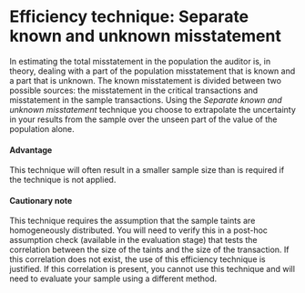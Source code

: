 Efficiency technique: Separate known and unknown misstatement
==========================

In estimating the total misstatement in the population the auditor is, in theory, dealing with a part of the population misstatement that is known and a part that is unknown. The known misstatement is divided between two possible sources: the misstatement in the critical transactions and misstatement in the sample transactions. Using the *Separate known and unknown misstatement* technique you choose to extrapolate the uncertainty in your results from the sample over the unseen part of the value of the population alone. 

#### Advantage

This technique will often result in a smaller sample size than is required if the technique is not applied.

#### Cautionary note

This technique requires the assumption that the sample taints are homogeneously distributed. You will need to verify this in a post-hoc assumption check (available in the evaluation stage) that tests the correlation between the size of the taints and the size of the transaction. If this correlation does not exist, the use of this efficiency technique is justified. If this correlation is present, you cannot use this technique and will need to evaluate your sample using a different method.